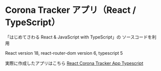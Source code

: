 # Corona Tracker アプリ（React / TypeScript）

「はじめてさわる React & JavaScript with TypeScript」の ソースコードを利用

React version 18, react-router-dom version 6, typescript 5

実際に作成したアプリはこちら
[React Corona Tracker App Typescript](https://react-corona-tracker-app-typescript.netlify.app/)
